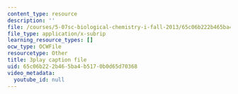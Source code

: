 ```yaml
---
content_type: resource
description: ''
file: /courses/5-07sc-biological-chemistry-i-fall-2013/65c06b222b465ba4b5170b0d65d70368_4BwB43Smu7o.vtt
file_type: application/x-subrip
learning_resource_types: []
ocw_type: OCWFile
resourcetype: Other
title: 3play caption file
uid: 65c06b22-2b46-5ba4-b517-0b0d65d70368
video_metadata:
  youtube_id: null
---
```

